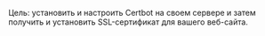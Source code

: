 Цель: установить и настроить Certbot на своем сервере и затем получить и установить SSL-сертификат для вашего веб-сайта.
